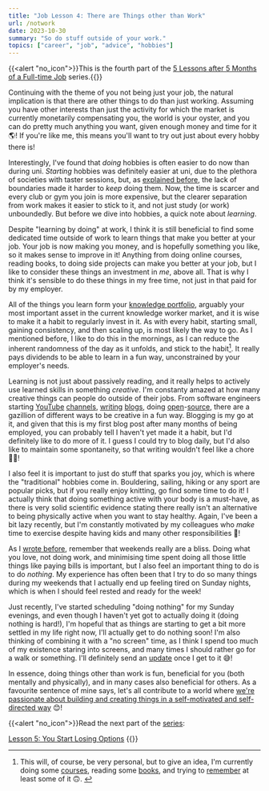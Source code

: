 ```yaml
---
title: "Job Lesson 4: There are Things other than Work"
url: /notwork
date: 2023-10-30
summary: "So do stuff outside of your work."
topics: ["career", "job", "advice", "hobbies"]
---
```


{{<alert   "no_icon">}}This is the fourth part of the [5 Lessons after 5 Months of a Full-time Job](/job) series.{{</alert>}}

Continuing with the theme of you not being just your job, the natural implication is that there are other things to do than just working. Assuming you have other interests than just the activity for which the market is currently monetarily compensating you, the world is your oyster, and you can do pretty much anything you want, given enough money and time for it 🌎! If you're like me, this means you'll want to try out just about every hobby there is!

Interestingly, I've found that _doing_ hobbies is often easier to do now than during uni. _Starting_ hobbies was definitely easier at uni, due to the plethora of societies with taster sessions, but, as [explained before](notjob), the lack of boundaries made it harder to _keep_ doing them. Now, the time is scarcer and every club or gym you join is more expensive, but the clearer separation from work makes it easier to stick to it, and not just study (or work) unboundedly. But before we dive into hobbies, a quick note about _learning_.

Despite "learning by doing" at work, I think it is still beneficial to find some dedicated time outside of work to learn things that make you better at your job. Your job is now making you money, and is hopefully something you like, so it makes sense to improve in it! Anything from doing online courses, reading books, to doing side projects can make you better at your job, but I like to consider these things an investment in _me_, above all. That is why I think it's sensible to do these things in my free time, not just in that paid for by my employer.

All of the things you learn form your [knowledge portfolio](https://dev.to/_codingblocks/the-pragmatic-programmer-investing-in-your-knowledge-portfolio-2h6n), arguably your most important asset in the current knowledge worker market, and it is wise to make it a habit to regularly invest in it. As with every habit, starting small, gaining consistency, and then scaling up, is most likely the way to go. As I mentioned before, I like to do this in the mornings, as I can reduce the inherent randomness of the day as it unfolds, and stick to the habit[^6]. It really pays dividends to be able to learn in a fun way, unconstrained by your employer's needs.

Learning is not just about passively reading, and it really helps to actively use learned skills in something _creative_. I'm constanty amazed at how many creative things can people do outside of their jobs. From software engineers starting [YouTube](https://www.youtube.com/@iris-tabea) [channels](https://www.youtube.com/@claudiaandjan), [writing](https://jvns.ca/) [blogs](https://kevquirk.com/blogging-for-the-hell-of-it), doing [open](https://github.com/federico-terzi)-[source](https://github.com/angristan/), there are a gazillion of different ways to be creative in a fun way. Blogging is my go at it, and given that this is my first blog post after many months of being employed, you can probably tell I haven't yet made it a habit, but I'd definitely like to do more of it. I guess I could try to blog daily, but I'd also like to maintain some spontaneity, so that writing wouldn't feel like a chore 🤷‍♂️!

I also feel it is important to just do stuff that sparks you joy, which is where the "traditional" hobbies come in. Bouldering, sailing, hiking or any sport are popular picks, but if you really enjoy knitting, go find some time to do it! I actually think that doing something active with your body is a must-have, as there is very solid scientific evidence stating there really isn't an alternative to being physically active when you want to stay healthy. Again, I've been a bit lazy recently, but I'm constantly motivated by my colleagues who _make_ time to exercise despite having kids and many other responsibilities 💪!

As I [wrote before](/scarce), remember that weekends really are a bliss. Doing what you love, not doing work, and minimising time spent doing all those little things like paying bills is important, but I also feel an important thing to do is to do _nothing_. My experience has often been that I try to do so many things during my weekends that I actually end up feeling tired on Sunday nights, which is when I should feel rested and ready for the week! 

Just recently, I've started scheduling "doing nothing" for my Sunday evenings, and even though I haven't yet got to actually doing it (doing nothing is hard!), I'm hopeful that as things are starting to get a bit more settled in my life right now, I'll actually get to do nothing soon! I'm also thinking of combining it with a "no screen" time, as I think I spend too much of my existence staring into screens, and many times I should rather go for a walk or something. I'll definitely send an [update](/newsletter) once I get to it 😅!

In essence, doing things other than work is fun, beneficial for you (both mentally and physically), and in many cases also beneficial for others. As a favourite sentence of mine says, let's all contribute to a world where [we're passionate about building and creating things in a self-motivated and self-directed way](https://moxie.org/) 😊!

{{<alert   "no_icon">}}Read the next part of the [series](/job):

[Lesson 5: You Start Losing Options](/options)
{{</alert>}}

[^6]: This will, of course, be very personal, but to give an idea, I'm currently doing some [courses](https://www.executeprogram.com/), reading some [books](https://pragprog.com/titles/tpp20/), and trying to [remember](https://apps.ankiweb.net/) at least some of it 🙃. <!-- TODO: link my anki deck once I publish it -->